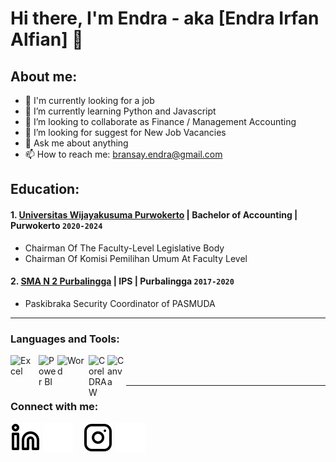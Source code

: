 # Hi there, I'm Endra - aka [Endra Irfan Alfian] 👋
## About me:
- 🔭 I'm currently looking for a job
- 🌱 I’m currently learning Python and Javascript
- 👯 I’m looking to collaborate as Finance / Management Accounting
- 🤔 I’m looking for suggest for New Job Vacancies
- 💬 Ask me about anything
- 📫 How to reach me: bransay.endra@gmail.com

## Education:

#### 1. [Universitas Wijayakusuma Purwokerto](https://unwiku.ac.id) | Bachelor of Accounting | Purwokerto `2020-2024`
   - Chairman Of The Faculty-Level Legislative Body
   - Chairman Of Komisi Pemilihan Umum At Faculty Level
 #### 2. [SMA N 2 Purbalingga](https://sma2pbg.sch.id/) | IPS | Purbalingga `2017-2020`
   - Paskibraka Security Coordinator of PASMUDA
---
### Languages and Tools:


[<img align="left" alt="Excel" width="35px" src="https://is2-ssl.mzstatic.com/image/thumb/Purple126/v4/a8/fd/5a/a8fd5a84-c6f1-355f-3b9f-6e86598efaa3/XCEL.png/1200x630bb.png" style="padding-right:10px;" />][webdev]
[<img align="left" alt="Power BI" width="30px" src="https://powerbi.microsoft.com/pictures/application-logos/svg/powerbi.svg" style="padding-right:0px;" />][webdev]
[<img align="left" alt="Word" width="50px" src="https://logos-world.net/wp-content/uploads/2020/03/Microsoft-Word-Logo-700x394.png" style="padding-right:0px;" />][webdev]
[<img align="left" alt="CorelDRAW" width="30px" src="https://seeklogo.com/images/C/coreldraw-x7-logo-747B0DC253-seeklogo.com.png" style="padding-right:0px;" />][webdev]
[<img align="left" alt="Canva" width="30px" src="https://www.pngall.com/wp-content/uploads/13/Canva-Logo-Transparent.png" style="padding-right:0px;" />][webdev]
<br />
<br />

---
### Connect with me:



[![website](./img/linkedin-light.svg)](https://www.linkedin.com/in/endrfln#gh-light-mode-only)
[![website](./img/linkedin-dark.svg)](https://www.linkedin.com/in/endrfln#gh-dark-mode-only)
&nbsp;&nbsp;
[![website](./img/instagram-light.svg)](https://instagram.com/endrairfann_#gh-light-mode-only)
[![website](./img/instagram-dark.svg)](https://instagram.com/endrairfann_#gh-dark-mode-only)

[webdev]: https://github.com/
